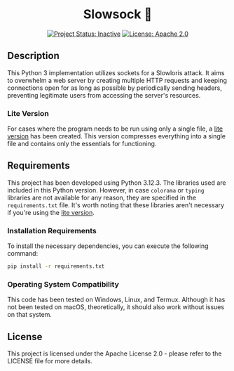 <div align="center">

# Slowsock 🦥

[![Project Status: Inactive](https://www.repostatus.org/badges/latest/inactive.svg)](https://www.repostatus.org/#inactive)
[![License: Apache 2.0](https://img.shields.io/badge/License-Apache%202.0-green.svg)](LICENSE)

</div>

## Description
This Python 3 implementation utilizes sockets for a Slowloris attack. It aims to overwhelm a web server by creating multiple HTTP requests and keeping connections open for as long as possible by periodically sending headers, preventing legitimate users from accessing the server's resources.

### Lite Version

For cases where the program needs to be run using only a single file, a [lite version](https://github.com/blue-person/slowsock/releases/latest/download/slowsock-lite.zip) has been created. This version compresses everything into a single file and contains only the essentials for functioning.

## Requirements
This project has been developed using Python 3.12.3. The libraries used are included in this Python version. However, in case `colorama` or `typing` libraries are not available for any reason, they are specified in the `requirements.txt` file. It's worth noting that these libraries aren't necessary if you're using the [lite version](https://github.com/blue-person/slowsock/releases/latest/download/slowsock-lite.zip).

### Installation Requirements

To install the necessary dependencies, you can execute the following command:

```bash
pip install -r requirements.txt
```

### Operating System Compatibility

This code has been tested on Windows, Linux, and Termux. Although it has not been tested on macOS, theoretically, it should also work without issues on that system.

## License
This project is licensed under the Apache License 2.0 - please refer to the LICENSE file for more details.
